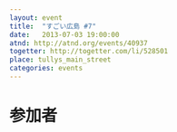 ```yaml
---
layout: event
title:  "すごい広島 #7"
date:   2013-07-03 19:00:00
atnd: http://atnd.org/events/40937
togetter: http://togetter.com/li/528501
place: tullys_main_street
categories: events
---
```


# 参加者
